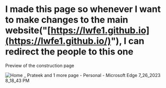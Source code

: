 # I made this page so whenever I want to make changes to the main website("[https://lwfe1.github.io](https://lwfe1.github.io/)"), I can redirect the people to this one
Preview of the construction page

![Home _ Prateek and 1 more page - Personal - Microsoft​ Edge 7_26_2023 8_18_43 PM](https://github.com/lwfe1/lwfe1.github.io/assets/113850797/69d8e186-e5a1-4ea6-b718-5057d5bf7a06)
